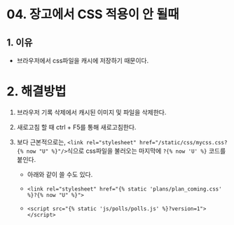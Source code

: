 # 04. 장고에서 CSS 적용이 안 될때 

## 1. 이유

- 브라우저에서 css파일을 캐시에 저장하기 때문이다.



# 2. 해결방법

1. 브라우저 기록 삭제에서 캐시된 이미지 및 파일을 삭제한다.

2. 새로고침 할 때 ctrl + F5를 통해 새로고침한다.

3. 보다 근본적으로는, `<link rel="stylesheet" href="/static/css/mycss.css?{% now "U" %}"/>`식으로 css파일을 불러오는 마지막에 `?{% now 'U' %}` 코드를 붙인다.

   - 아래와 같이 쓸 수도 있다.

   - `<link rel="stylesheet" href="{% static 'plans/plan_coming.css' %}?{% now "U" %}">`
   - `<script src="{% static 'js/polls/polls.js' %}?version=1"></script>`